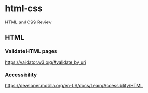 # html-css

HTML and CSS Review

## HTML

### Validate HTML pages

https://validator.w3.org/#validate_by_uri

### Accessibility

https://developer.mozilla.org/en-US/docs/Learn/Accessibility/HTML
